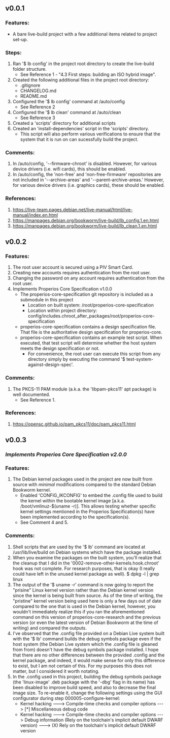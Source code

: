 ## v0.0.1
### Features:
- A bare live-build project with a few additional items related to project set-up.

### Steps:
1. Ran '$ lb config' in the project root directory to create the live-build folder structure.
    - See Reference 1 - "4.3 First steps: building an ISO hybrid image".
2. Created the following additional files in the project root directory:
    - .gitignore
    - CHANGELOG.md
    - README.md
3. Configured the '$ lb config' command at /auto/config
    - See Reference 2
4. Configured the '$ lb clean' command at /auto/clean
    - See Reference 3
5. Created a 'scripts' directory for additional scripts
6. Created an 'install-dependencies' script in the 'scripts' directory.
    - This script will also perform various verifications to ensure that the system that it is run on can sucessfully build the project.

### Comments:
1. In /auto/config, '--firmware-chroot' is disabled. However, for various device drivers (i.e. wifi cards), this should be enabled.
2. In /auto/config, the 'non-free' and 'non-free-firmware' repositories are not included in '--archive-areas' and '--parent-archive-areas.' However, for various device drivers (i.e. graphics cards), these should be enabled.

### References:
1. https://live-team.pages.debian.net/live-manual/html/live-manual/index.en.html
2. https://manpages.debian.org/bookworm/live-build/lb_config.1.en.html
3. https://manpages.debian.org/bookworm/live-build/lb_clean.1.en.html

## v0.0.2
### Features:
1. The root user account is secured using a PIV Smart Card.
2. Creating new accounts requires authentication from the root user.
3. Changing the password on any account requires authentication from the root user.
4. Implements Properios Core Specification v1.0.0
    - The properios-core-specification git repository is included as a submodule in this project
        - Location on built system: /root/properios-core-specification 
        - Location within project directory: config/includes.chroot_after_packages/root/properios-core-specification
    - properios-core-specification contains a design specification file. That file *is* the authoritative design specification for properios-core.
    - properios-core-specification contains an example test script. When executed, that test script will determine whether the host system meets the design specification or not. 
        - For convenience, the root user can execute this script from any directory simply by executing the command '\$ test-system-against-design-spec'.

### Comments:
1. The PKCS-11 PAM module (a.k.a. the 'libpam-pkcs11' apt package) is well documented. 
    - See Reference 1.

### References:
1. https://opensc.github.io/pam_pkcs11/doc/pam_pkcs11.html 

## v0.0.3
### *Implements Properios Core Specification v2.0.0*
### Features:
1. The Debian kernel packages used in the project are now built from source with *minimal* modifications compared to the standard Debian Bookworm kernel.
    - Enabled 'CONFIG_IKCONFIG' to embed the .config file used to build the kernel within the bootable kernel image [a.k.a. /boot/vmlinuz-$(uname -r)]. This allows testing whether specific kernel settings mentioned in the Properios Specification(s) have been implemented according to the specification(s).
    - See Comment 4 and 5.

### Comments:
1. Shell scripts that are used by the '$ lb' command are located at /usr/lib/live/build on Debian systems which have the package installed.
2. When you examine the packages on the built system, you'll realize that the cleanup that I did in the '0002-remove-other-kernels.hook.chroot' hook was not complete. For research purposes, that is okay (I really could have left in the unused kernel package as well).
    $ dpkg -l | grep linux
3. The output of the '$ uname -r' command is now going to report the "prisine" Linux kernel version rather than the Debian kernel version since the kernel is being built from source. As of the time of writing, the "pristine" kernel version being used here is only a few days out of date compared to the one that is used in the Debian kernel, however, you wouldn't immediately realize this if you ran the aforementioned command on this version of properios-core-research and the previous version (or even the latest version of Debian Bookworm at the time of writing) and compared the outputs.
4. I've observed that the .config file provided on a Debian Live system built with the '$ lb' command builds the debug symbols package even if the host system (the Debian Live system which the .config file is gleaned from from) doesn't have the debug symbols package installed. I hope that there are no other differences between the provided .config and the kernel package, and indeed, it would make sense for only this difference to exist, but I am not certain of this. For my purposes this does not matter, but I considered it worth notating.
5. In the .config used in this project, building the debug symbols package (the 'linux-image' .deb package with the '-dbg' flag in its name) has been disabled to improve build speed, and also to decrease the final image size. To re-enable it, change the following settings using the GUI configurator during step 000005-configure-kernel:
   - Kernel hacking ---> Compile-time checks and compiler options ---> [*] Miscellaneous debug code
   - Kernel hacking ---> Compile-time checks and compiler options ---> Debug information (Rely on the toolchain's implicit default DWARF version) ---> (X) Rely on the toolchain's implicit default DWARF version